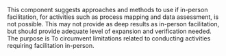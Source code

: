 This component suggests approaches and methods to use if in-person facilitation, for activities such as process mapping and data assessment, is not possible. This may not provide as deep results as in-person facilitation, but should provide adequate level of expansion and verification needed. The purpose is To circumvent limitations related to conducting activities requiring facilitation in-person.

